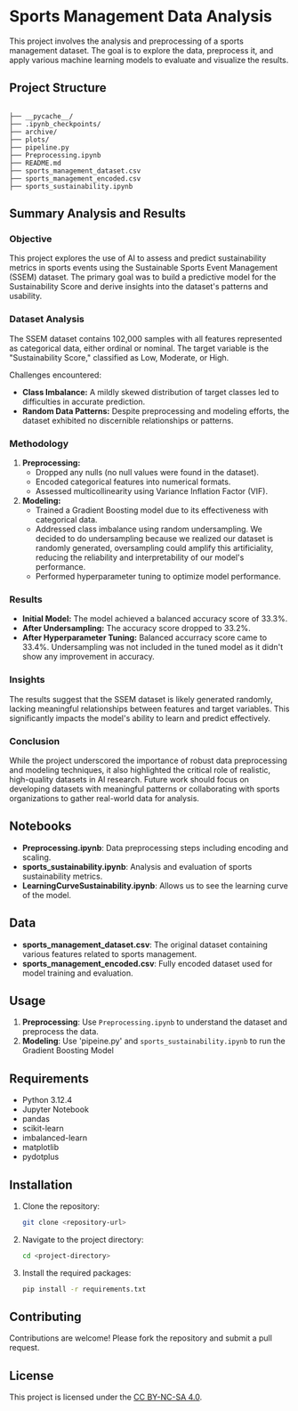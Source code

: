 
# Sports Management Data Analysis

This project involves the analysis and preprocessing of a sports management dataset. The goal is to explore the data, preprocess it, and apply various machine learning models to evaluate and visualize the results.

## Project Structure

```

├── __pycache__/
├── .ipynb_checkpoints/
├── archive/
├── plots/
├── pipeline.py
├── Preprocessing.ipynb
├── README.md
├── sports_management_dataset.csv
├── sports_management_encoded.csv
├── sports_sustainability.ipynb

```




## **Summary Analysis and Results**  

### **Objective**  
This project explores the use of AI to assess and predict sustainability metrics in sports events using the Sustainable Sports Event Management (SSEM) dataset. The primary goal was to build a predictive model for the Sustainability Score and derive insights into the dataset's patterns and usability.  

### **Dataset Analysis**  
The SSEM dataset contains 102,000 samples with all features represented as categorical data, either ordinal or nominal. The target variable is the "Sustainability Score," classified as Low, Moderate, or High.  

Challenges encountered:  
- **Class Imbalance:** A mildly skewed distribution of target classes led to difficulties in accurate prediction.  
- **Random Data Patterns:** Despite preprocessing and modeling efforts, the dataset exhibited no discernible relationships or patterns.  

### **Methodology**  
1. **Preprocessing:**  
   - Dropped any nulls (no null values were found in the dataset).
   - Encoded categorical features into numerical formats.    
   - Assessed multicollinearity using Variance Inflation Factor (VIF).  
2. **Modeling:**  
   - Trained a Gradient Boosting model due to its effectiveness with categorical data.  
   - Addressed class imbalance using random undersampling. We decided to do undersampling because we realized our dataset is randomly generated, oversampling could amplify this artificiality, reducing the reliability and interpretability of our model's performance.
   - Performed hyperparameter tuning to optimize model performance.  

### **Results**  
- **Initial Model:** The model achieved a balanced accuracy score of 33.3%.  
- **After Undersampling:** The accuracy score dropped to 33.2%.  
- **After Hyperparameter Tuning:** Balanced accurracy score came to 33.4%. Undersampling was not included in the tuned model as it didn't show any improvement in accuracy.

### **Insights**  
The results suggest that the SSEM dataset is likely generated randomly, lacking meaningful relationships between features and target variables. This significantly impacts the model's ability to learn and predict effectively.  

### **Conclusion**  
While the project underscored the importance of robust data preprocessing and modeling techniques, it also highlighted the critical role of realistic, high-quality datasets in AI research. Future work should focus on developing datasets with meaningful patterns or collaborating with sports organizations to gather real-world data for analysis.  



## Notebooks

- **Preprocessing.ipynb**: Data preprocessing steps including encoding and scaling.
- **sports_sustainability.ipynb**: Analysis and evaluation of sports sustainability metrics.
- **LearningCurveSustainability.ipynb**: Allows us to see the learning curve of the model.
## Data

- **sports_management_dataset.csv**: The original dataset containing various features related to sports management.
- **sports_management_encoded.csv**: Fully encoded dataset used for model training and evaluation.

## Usage

1. **Preprocessing**: Use `Preprocessing.ipynb` to understand the dataset and preprocess the data.
2. **Modeling**: Use 'pipeine.py' and `sports_sustainability.ipynb` to run the Gradient Boosting Model

## Requirements

- Python 3.12.4
- Jupyter Notebook
- pandas
- scikit-learn
- imbalanced-learn
- matplotlib
- pydotplus

## Installation

1. Clone the repository:
   ```sh
   git clone <repository-url>
   ```
2. Navigate to the project directory:
   ```sh
   cd <project-directory>
   ```
3. Install the required packages:
   ```sh
   pip install -r requirements.txt
   ```

## Contributing

Contributions are welcome! Please fork the repository and submit a pull request.

## License

This project is licensed under the [CC BY-NC-SA 4.0](https://creativecommons.org/licenses/by-nc-sa/4.0/).
```
